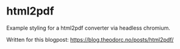 # html2pdf
Example styling for a html2pdf converter via headless chromium. 

Written for this blogpost: https://blog.theodorc.no/posts/html2pdf/
